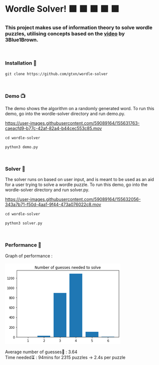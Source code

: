 # Wordle Solver! 🟩 🟩 🟩 🟩 🟩

### This project makes use of information theory to solve wordle puzzles, utilising concepts based on the [video](https://www.youtube.com/watch?v=v68zYyaEmEA) by 3Blue1Brown.

<br>

### Installation 🧰

```
git clone https://github.com/gtxn/wordle-solver
```

<br>

### Demo 📺

The demo shows the algorithm on a randomly generated word.
To run this demo, go into the wordle-solver directory and run demo.py.


https://user-images.githubusercontent.com/59089164/155631763-caeacfd9-b77c-42af-82a4-b44cec553c85.mov



```
cd wordle-solver
```

```
python3 demo.py
```

<br>

### Solver 🧮

The solver runs on based on user input, and is meant to be used as an aid for a user trying to solve a wordle puzzle.
To run this demo, go into the wordle-solver directory and run solver.py.


https://user-images.githubusercontent.com/59089164/155632056-343a7b71-f50d-4aa1-9f44-473a076022c8.mov


```
cd wordle-solver
```

```
python3 solver.py
```

<br>

### Performance 💯

Graph of performance :
<br>
<br>
![](./assets/guess_graph.png)
<br>

Average number of guesses🙋 : 3.64
<br>
Time needed⏳ : 94mins for 2315 puzzles -> 2.4s per puzzle
